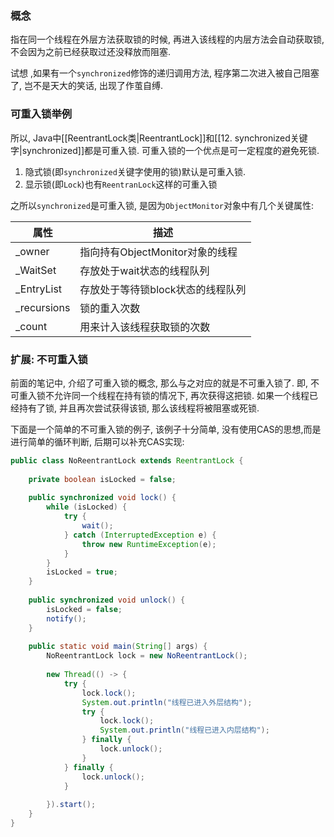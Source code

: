 
### 概念

指在同一个线程在外层方法获取锁的时候, 再进入该线程的内层方法会自动获取锁, 不会因为之前已经获取过还没释放而阻塞.

试想 ,如果有一个`synchronized`修饰的递归调用方法, 程序第二次进入被自己阻塞了, 岂不是天大的笑话, 出现了作茧自缚.

### 可重入锁举例

所以, Java中[[ReentrantLock类|ReentrantLock]]和[[12. synchronized关键字|synchronized]]都是可重入锁. 可重入锁的一个优点是可一定程度的避免死锁. 

1. 隐式锁(即`synchronized`关键字使用的锁)默认是可重入锁.
2. 显示锁(即`Lock`)也有`ReentranLock`这样的可重入锁


之所以`synchronized`是可重入锁, 是因为`ObjectMonitor`对象中有几个关键属性:

|属性|描述|
|------|------|
|\_owner|指向持有ObjectMonitor对象的线程|
|\_WaitSet|存放处于wait状态的线程队列|
|\_EntryList|存放处于等待锁block状态的线程队列|
|\_recursions|锁的重入次数|
|\_count|用来计入该线程获取锁的次数|




### 扩展: 不可重入锁

前面的笔记中, 介绍了可重入锁的概念, 那么与之对应的就是不可重入锁了. 即, 不可重入锁不允许同一个线程在持有锁的情况下, 再次获得这把锁. 如果一个线程已经持有了锁, 并且再次尝试获得该锁, 那么该线程将被阻塞或死锁.

下面是一个简单的不可重入锁的例子, 该例子十分简单, 没有使用CAS的思想,而是进行简单的循环判断, 后期可以补充CAS实现:

```java
public class NoReentrantLock extends ReentrantLock {  
  
    private boolean isLocked = false;  
  
    public synchronized void lock() {  
        while (isLocked) {  
            try {  
                wait();  
            } catch (InterruptedException e) {  
                throw new RuntimeException(e);  
            }  
        }  
        isLocked = true;  
    }  
  
    public synchronized void unlock() {  
        isLocked = false;  
        notify();  
    }  
  
    public static void main(String[] args) {  
        NoReentrantLock lock = new NoReentrantLock();  
  
        new Thread(() -> {  
            try {  
                lock.lock();  
                System.out.println("线程已进入外层结构");  
                try {  
                    lock.lock();  
                    System.out.println("线程已进入内层结构");  
                } finally {  
                    lock.unlock();  
                }  
            } finally {  
                lock.unlock();  
            }  
  
        }).start();  
    }  
}
```